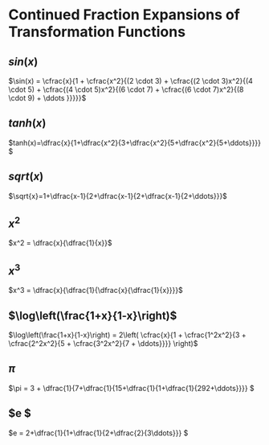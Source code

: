 
# Continued Fraction Expansions of Transformation Functions

## $sin(x)$

$\sin(x) = \cfrac{x}{1 + \cfrac{x^2}{(2 \cdot 3) + \cfrac{(2 \cdot 3)x^2}{(4 \cdot 5) + \cfrac{(4 \cdot 5)x^2}{(6 \cdot 7) + \cfrac{(6 \cdot 7)x^2}{(8 \cdot 9) + \ddots }}}}}$

## $tanh(x)$

$tanh(x)=\dfrac{x}{1+\dfrac{x^2}{3+\dfrac{x^2}{5+\dfrac{x^2}{5+\ddots}}}} $

## $sqrt(x)$

$\sqrt{x}=1+\dfrac{x-1}{2+\dfrac{x-1}{2+\dfrac{x-1}{2+\ddots}}}$

## $x^2$

$x^2 = \dfrac{x}{\dfrac{1}{x}}$

## $x^3$

$x^3  = \dfrac{x}{\dfrac{1}{\dfrac{x}{\dfrac{1}{x}}}}$

## $\log\left(\frac{1+x}{1-x}\right)$

$\log\left(\frac{1+x}{1-x}\right) = 2\left( \cfrac{x}{1 + \cfrac{1^2x^2}{3 + \cfrac{2^2x^2}{5 + \cfrac{3^2x^2}{7 + \ddots}}}} \right)$

## $\pi$

$\pi = 3 + \dfrac{1}{7+\dfrac{1}{15+\dfrac{1}{1+\dfrac{1}{292+\ddots}}}} $


## $e $

$e = 2+\dfrac{1}{1+\dfrac{1}{2+\dfrac{2}{3\ddots}}} $

